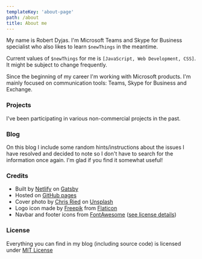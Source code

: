 ```yaml
---
templateKey: 'about-page'
path: /about
title: About me
---
```

My name is Robert Dyjas. I'm Microsoft Teams and Skype for Business specialist who also likes to learn `$newThings` in the meantime.

Current values of `$newThings` for me is `[JavaScript, Web Development, CSS]`. It might be subject to change frequently.

Since the beginning of my career I'm working with Microsoft products. I'm mainly focused on communication tools: Teams, Skype for Business and Exchange.

### Projects

I've been participating in various non-commercial projects in the past.

### Blog

On this blog I include some random hints/instructions about the issues I have resolved and decided to note so I don't have to search for the information once again. I'm glad if you find it somewhat useful!

### Credits

* Built  by [Netlify](https://netlify.com) on [Gatsby](https://gatsbyjs.org/)
* Hosted on [GitHub pages](https://pages.github.com)
* Cover photo by [Chris Ried](https://unsplash.com/@cdr6934?utm_source=unsplash&amp;utm_medium=referral&amp;utm_content=creditCopyText) on [Unsplash](https://unsplash.com/s/photos/tech?utm_source=unsplash&amp;utm_medium=referral&amp;utm_content=creditCopyText)
* Logo icon made by [Freepik](http://www.freepik.com/) from [Flaticon](https://www.flaticon.com/)
* Navbar and footer icons from [FontAwesome](https://fontawesome.com) ([see license details](https://fontawesome.com/license))

### License
Everything you can find in my blog (including source code) is licensed under [MIT License](https://github.com/robdy/robdy.github.io/blob/src/LICENSE)